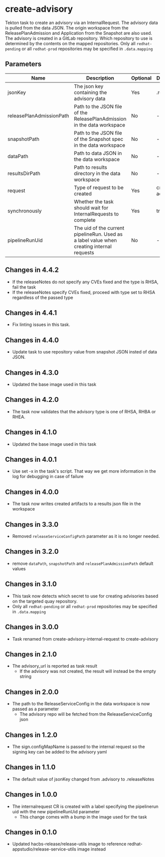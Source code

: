 # create-advisory

Tekton task to create an advisory via an InternalRequest. The advisory data is pulled from the data JSON. The origin workspace from
the ReleasePlanAdmission and Application from the Snapshot are also used. The advisory is created in a GitLab repository.
Which repository to use is determined by the contents on the mapped repositories.
Only all `redhat-pending` or all `redhat-prod` repositories may be specified in `.data.mapping`

## Parameters

| Name                     | Description                                                                               | Optional | Default value               |
|--------------------------|-------------------------------------------------------------------------------------------|----------|-----------------------------|
| jsonKey                  | The json key containing the advisory data                                                 | Yes      | .releaseNotes               |
| releasePlanAdmissionPath | Path to the JSON file of the ReleasePlanAdmission in the data workspace                   | No       | -                           |
| snapshotPath             | Path to the JSON file of the Snapshot spec in the data workspace                          | No       | -                           |
| dataPath                 | Path to data JSON in the data workspace                                                   | No       | -                           |
| resultsDirPath           | Path to results directory in the data workspace                                           | No       | -                           |
| request                  | Type of request to be created                                                             | Yes      | create-advisory             |
| synchronously            | Whether the task should wait for InternalRequests to complete                             | Yes      | true                        |
| pipelineRunUid           | The uid of the current pipelineRun. Used as a label value when creating internal requests | No       | -                           |

## Changes in 4.4.2
* If the releaseNotes do not specify any CVEs fixed and the type is RHSA, fail the task
* If the releaseNotes specify CVEs fixed, proceed with type set to RHSA regardless of the passed type

## Changes in 4.4.1
* Fix linting issues in this task.

## Changes in 4.4.0
* Update task to use repository value from snapshot JSON insted of data JSON.

## Changes in 4.3.0
* Updated the base image used in this task

## Changes in 4.2.0
* The task now validates that the advisory type is one of RHSA, RHBA or RHEA.

## Changes in 4.1.0
* Updated the base image used in this task

## Changes in 4.0.1
* Use set -x in the task's script. That way we get more information in the log for debugging in case of failure

## Changes in 4.0.0
* The task now writes created artifacts to a results json file in the workspace

## Changes in 3.3.0
* Removed `releaseServiceConfigPath` parameter as it is no longer needed.

## Changes in 3.2.0
* remove `dataPath`, `snapshotPath` and `releasePlanAdmissionPath` default values

## Changes in 3.1.0
* This task now detects which secret to use for creating advisories based on the targeted quay repository.
* Only all `redhat-pending` or all `redhat-prod` repositories may be specified in `.data.mapping`

## Changes in 3.0.0
* Task renamed from create-advisory-internal-request to create-advisory

## Changes in 2.1.0
* The advisory_url is reported as task result
  * If the advisory was not created, the result will instead be the empty string

## Changes in 2.0.0
* The path to the ReleaseServiceConfig in the data workspace is now passed as a parameter
  * The advisory repo will be fetched from the ReleaseServiceConfig json

## Changes in 1.2.0
* The sign.configMapName is passed to the internal request so the signing key can be added to the advisory yaml

## Changes in 1.1.0
* The default value of jsonKey changed from .advisory to .releaseNotes

## Changes in 1.0.0
* The internalrequest CR is created with a label specifying the pipelinerun uid with the new pipelineRunUid parameter
  * This change comes with a bump in the image used for the task

## Changes in 0.1.0
* Updated hacbs-release/release-utils image to reference redhat-appstudio/release-service-utils image instead
